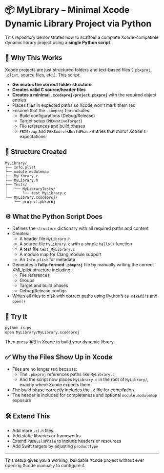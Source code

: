 # 📦 MyLibrary – Minimal Xcode Dynamic Library Project via Python

This repository demonstrates how to scaffold a complete Xcode-compatible dynamic library project using a **single Python script**.

## 🧠 Why This Works

Xcode projects are just structured folders and text-based files (`.pbxproj`, `.plist`, source files, etc.). This script:

- **Generates the correct folder structure**
- **Creates valid C source/header files**
- **Creates a minimal `.xcodeproj/project.pbxproj`** with the required object entries
- Places files in expected paths so Xcode won't mark them red
- Ensures that the `.pbxproj` file includes:
  - Build configurations (Debug/Release)
  - Target setup (`PBXNativeTarget`)
  - File references and build phases
  - `PBXGroup` and `PBXSourcesBuildPhase` entries that mirror Xcode's expectations

## 📂 Structure Created

```
MyLibrary/
├── Info.plist
├── module.modulemap
├── MyLibrary.c
├── MyLibrary.h
├── Tests/
│   └── MyLibraryTests/
│       └── test_MyLibrary.c
└── MyLibrary.xcodeproj/
    └── project.pbxproj
```

## ⚙️ What the Python Script Does

- Defines the `structure` dictionary with all required paths and content
- Creates:
  - A header file `MyLibrary.h`
  - A source file `MyLibrary.c` with a simple `hello()` function
  - A test file `test_MyLibrary.c`
  - A module map for Clang module support
  - An `Info.plist` for metadata
- Generates a **fully-formed `.pbxproj`** file by manually writing the correct XML/plist structure including:
  - File references
  - Groups
  - Target and build phases
  - Debug/Release configs
- Writes all files to disk with correct paths using Python’s `os.makedirs` and `open()`

## 🧪 Try It

```bash
python is.py
open MyLibrary/MyLibrary.xcodeproj
```

Then press ⌘B in Xcode to build your dynamic library.

## ✅ Why the Files Show Up in Xcode

- Files are no longer red because:
  - The `.pbxproj` references paths like `MyLibrary.c`
  - And the script now places `MyLibrary.c` in the root of `MyLibrary/`, exactly where Xcode expects them
- The build phase correctly includes the `.c` file for compilation
- The header is included for completeness and optional `module.modulemap` exposure

## 🛠️ Extend This

- Add more `.c`/`.h` files
- Add static libraries or frameworks
- Extend `PBXBuildPhase` to include headers or resources
- Add Swift targets by adjusting `productType`

---

This setup gives you a working, buildable Xcode project without ever opening Xcode manually to configure it.
